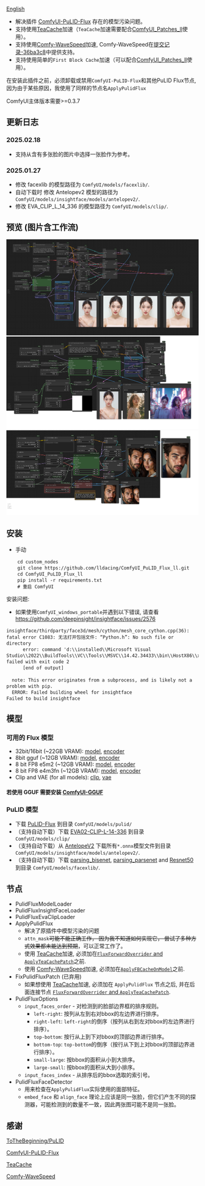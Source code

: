 [English](README.md)

- 解决插件 [ComfyUI-PuLID-Flux](https://github.com/balazik/ComfyUI-PuLID-Flux) 存在的模型污染问题。
- 支持使用[TeaCache](https://github.com/ali-vilab/TeaCache)加速（`TeaCache`加速需要配合[ComfyUI_Patches_ll](https://github.com/lldacing/ComfyUI_Patches_ll)使用）。
- 支持使用[Comfy-WaveSpeed](https://github.com/chengzeyi/Comfy-WaveSpeed)加速, Comfy-WaveSpeed在[提交记录-36ba3c8](https://github.com/chengzeyi/Comfy-WaveSpeed/commit/36ba3c8b74735d4521828507a4bf323df1a9a9d0)中提供支持。
- 支持使用简单的`First Block Cache`加速（可以配合[ComfyUI_Patches_ll](https://github.com/lldacing/ComfyUI_Patches_ll)使用）。

在安装此插件之前，必须卸载或禁用`ComfyUI-PuLID-Flux`和其他PuLID Flux节点, 因为由于某些原因，我使用了同样的节点名`ApplyPulidFlux`

ComfyUI主体版本需要>=0.3.7

## 更新日志
### 2025.02.18
- 支持从含有多张脸的图片中选择一张脸作为参考。
### 2025.01.27
- 修改 facexlib 的模型路径为 `ComfyUI/models/facexlib/`.
- 自动下载时 修改 Antelopev2 模型的路径为 `ComfyUI/models/insightface/models/antelopev2/`.
- 修改 EVA_CLIP_L_14_336 的模型路径为 `ComfyUI/models/clip/`.

## 预览 (图片含工作流)
![save api extended](examples/PuLID_with_speedup.png)
![save api extended](examples/PuLID_with_attn_mask.png)
![save api extended](examples/PuLID_select_ref_face.png)

## 安装

- 手动
```shell
    cd custom_nodes
    git clone https://github.com/lldacing/ComfyUI_PuLID_Flux_ll.git
    cd ComfyUI_PuLID_Flux_ll
    pip install -r requirements.txt
    # 重启 ComfyUI
```
安装问题:

- 如果使用`ComfyUI_windows_portable`并遇到以下错误, 请查看 https://github.com/deepinsight/insightface/issues/2576
```
insightface/thirdparty/face3d/mesh/cython/mesh_core_cython.cpp(36): fatal error C1083: 无法打开包括文件: “Python.h”: No such file or directory
      error: command 'd:\\installed\\Microsoft Visual Studio\\2022\\BuildTools\\VC\\Tools\\MSVC\\14.42.34433\\bin\\HostX86\\x64\\cl.exe' failed with exit code 2
      [end of output]

  note: This error originates from a subprocess, and is likely not a problem with pip.
  ERROR: Failed building wheel for insightface
Failed to build insightface
```

## 模型
### 可用的 Flux 模型
- 32bit/16bit (~22GB VRAM): [model](https://huggingface.co/black-forest-labs/FLUX.1-dev/blob/main/flux1-dev.safetensors), [encoder](https://huggingface.co/comfyanonymous/flux_text_encoders/blob/main/t5xxl_fp16.safetensors)
- 8bit gguf (~12GB VRAM): [model](https://huggingface.co/city96/FLUX.1-dev-gguf/blob/main/flux1-dev-Q8_0.gguf), [encoder](https://huggingface.co/city96/t5-v1_1-xxl-encoder-gguf/blob/main/t5-v1_1-xxl-encoder-Q8_0.gguf)
- 8 bit FP8 e5m2 (~12GB VRAM): [model](https://huggingface.co/Kijai/flux-fp8/blob/main/flux1-dev-fp8-e5m2.safetensors), [encoder](https://huggingface.co/comfyanonymous/flux_text_encoders/blob/main/t5xxl_fp8_e4m3fn.safetensors)
- 8 bit FP8 e4m3fn (~12GB VRAM): [model](https://huggingface.co/Kijai/flux-fp8/blob/main/flux1-dev-fp8-e4m3fn.safetensors), [encoder](https://huggingface.co/comfyanonymous/flux_text_encoders/blob/main/t5xxl_fp8_e4m3fn.safetensors)
- Clip and VAE (for all models): [clip](https://huggingface.co/comfyanonymous/flux_text_encoders/blob/main/clip_l.safetensors), [vae](https://huggingface.co/black-forest-labs/FLUX.1-schnell/blob/main/ae.safetensors)

#### 若使用 GGUF 需要安装 [ComfyUI-GGUF](https://github.com/city96/ComfyUI-GGUF) 

### PuLID 模型
- 下载 [PuLID-Flux](https://huggingface.co/guozinan/PuLID/resolve/main/pulid_flux_v0.9.1.safetensors?download=true) 到目录 `ComfyUI/models/pulid/`
- （支持自动下载）下载 [EVA02-CLIP-L-14-336](https://huggingface.co/QuanSun/EVA-CLIP/blob/main/EVA02_CLIP_L_336_psz14_s6B.pt?download=true) 到目录 `ComfyUI/models/clip/`
- （支持自动下载）从 [AntelopeV2](https://huggingface.co/MonsterMMORPG/tools/tree/main) 下载所有`*.onnx`模型文件到目录 `ComfyUI/models/insightface/models/antelopev2/`.
- （支持自动下载）下载 [parsing_bisenet](https://github.com/xinntao/facexlib/releases/download/v0.2.0/parsing_bisenet.pth), [parsing_parsenet](https://github.com/xinntao/facexlib/releases/download/v0.2.2/parsing_parsenet.pth) and [Resnet50](https://github.com/xinntao/facexlib/releases/download/v0.1.0/detection_Resnet50_Final.pth) 到目录 `ComfyUI/models/facexlib/`.

## 节点
- PulidFluxModelLoader
- PulidFluxInsightFaceLoader
- PulidFluxEvaClipLoader
- ApplyPulidFlux
  - 解决了原插件中模型污染的问题
  - `attn_mask`~~可能不能正确工作， 因为我不知道如何实现它， 尝试了多种方式效果都未能达到预期~~，可以正常工作了。
  - 使用 [TeaCache](https://github.com/ali-vilab/TeaCache)加速, 必须加在[`FluxForwardOverrider` and `ApplyTeaCachePatch`](https://github.com/lldacing/ComfyUI_Patches_ll)之前.
  - 使用 [Comfy-WaveSpeed](https://github.com/chengzeyi/Comfy-WaveSpeed)加速, 必须加在[`ApplyFBCacheOnModel`](https://github.com/lldacing/ComfyUI_Patches_ll)之前.
- FixPulidFluxPatch (已弃用)
  - 如果想使用 [TeaCache](https://github.com/ali-vilab/TeaCache)加速, 必须加在 `ApplyPulidFlux` 节点之后, 并在后面连接节点 [`FluxForwardOverrider` and `ApplyTeaCachePatch`](https://github.com/lldacing/ComfyUI_Patches_ll).
- PulidFluxOptions
  - `input_faces_order` - 对检测到的脸部边界框的排序规则。
    - `left-right`: 按列从左到右对bbox的左边界进行排序。
    - `right-left`: `left-right`的倒序（按列从右到左对bbox的左边界进行排序）。
    - `top-bottom`: 按行从上到下对bbox的顶部边界进行排序。
    - `bottom-top`: `top-bottom`的倒序（按行从下到上对bbox的顶部边界进行排序）。
    - `small-large`: 按bbox的面积从小到大排序。
    - `large-small`: 按bbox的面积从大到小排序。
  - `input_faces_index` - 从排序后的bbox选取的索引号。
- PulidFluxFaceDetector
  - 用来检查在`ApplyPulidFlux`实际使用的面部特征。
  - `embed_face` 和 `align_face` 理论上应该是同一张脸，但它们产生不同的探测器，可能检测到的数量不一致，因此两张图可能不是同一张脸。

## 感谢

[ToTheBeginning/PuLID](https://github.com/ToTheBeginning/PuLID)

[ComfyUI-PuLID-Flux](https://github.com/balazik/ComfyUI-PuLID-Flux)

[TeaCache](https://github.com/ali-vilab/TeaCache)

[Comfy-WaveSpeed](https://github.com/chengzeyi/Comfy-WaveSpeed)